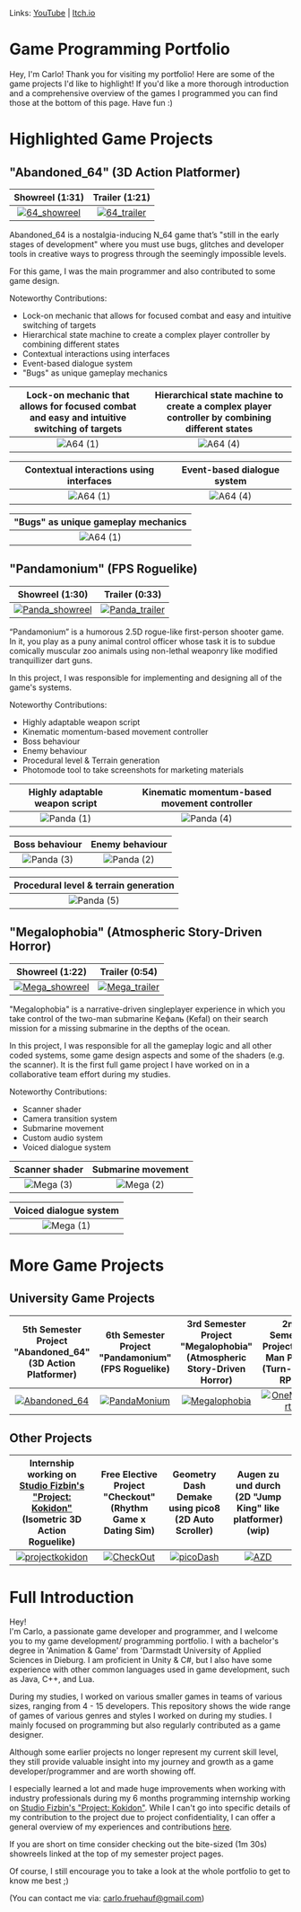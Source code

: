 Links:
<a href="https://www.youtube.com/channel/UCJKa8idl7TpF9RqIwFwmBOQ">YouTube</a> | <a href="https://apandev.itch.io/">Itch.io</a>

# Game Programming Portfolio
Hey, I'm Carlo! Thank you for visiting my portfolio! Here are some of the game projects I'd like to highlight! If you'd like a more thorough introduction and a comprehensive overview of the games I programmed you can find those at the bottom of this page. Have fun :)
# Highlighted Game Projects
"Abandoned_64" (3D Action Platformer)
----------
| Showreel (1:31) | Trailer (1:21) |
|:-------------------------:|:-------------------------:|
| [![64_showreel](https://github.com/NeoNova111/Portfolio/assets/59093470/92788528-327b-4a32-9971-abdaa0cf527c)](https://www.youtube.com/watch?v=W2zVl0yd2QQ) | [![64_trailer](https://github.com/NeoNova111/Portfolio/assets/59093470/782c12d0-1ca5-4b13-8947-dca1d70f576b)](https://www.youtube.com/watch?v=nJug7Mf8hVU)  

Abandoned_64 is a nostalgia-inducing N_64 game that’s "still in the early stages of development" where you must use bugs, glitches and developer tools in creative ways to progress through the seemingly impossible levels.

For this game, I was the main programmer and also contributed to some game design.

Noteworthy Contributions:
* Lock-on mechanic that allows for focused combat and easy and intuitive switching of targets
* Hierarchical state machine to create a complex player controller by combining different states
* Contextual interactions using interfaces
* Event-based dialogue system
* "Bugs" as unique gameplay mechanics

| Lock-on mechanic that allows for focused combat and easy and intuitive switching of targets | Hierarchical state machine to create a complex player controller by combining different states |
|:-------------------------:|:-------------------------:|
![A64 (1)](https://github.com/NeoNova111/Portfolio/assets/59093470/99077665-1797-4755-b7d0-e4eeae2e0eaf) | ![A64 (4)](https://github.com/NeoNova111/Portfolio/assets/59093470/b3443900-344c-4252-b67f-e73cc9389ec7) |

| Contextual interactions using interfaces | Event-based dialogue system |
|:-------------------------:|:-------------------------:|
![A64 (1)](https://github.com/NeoNova111/Portfolio/assets/59093470/b9529bd1-54d4-4e83-abc5-a51c07468a9b) | ![A64 (4)](https://github.com/NeoNova111/Portfolio/assets/59093470/8c41d294-fcb7-4669-b621-c1f7f32523b4) |

| "Bugs" as unique gameplay mechanics |
|:-------------------------:|
| ![A64 (1)](https://github.com/NeoNova111/Portfolio/assets/59093470/41686adf-6680-471a-837c-78902f355a04) |

"Pandamonium" (FPS Roguelike)
----------
| Showreel (1:30) | Trailer (0:33) |
|:-------------------------:|:-------------------------:|
| [![Panda_showreel](https://github.com/NeoNova111/Portfolio/assets/59093470/e3e23671-c474-4cc2-b530-347392c2b3ff)](https://www.youtube.com/watch?v=i9RFHk3O4r4) | [![Panda_trailer](https://github.com/NeoNova111/Portfolio/assets/59093470/a3344387-8657-4a6e-9b99-e5bde088eb4e)](https://www.youtube.com/watch?v=8UDz6PhGyvI)  

“Pandamonium” is a humorous 2.5D rogue-like first-person shooter game. In it, you play as a puny animal control officer whose task it is to subdue comically muscular zoo animals using non-lethal weaponry like modified tranquillizer dart guns.

In this project, I was responsible for implementing and designing all of the game's systems.

Noteworthy Contributions:
* Highly adaptable weapon script
* Kinematic momentum-based movement controller
* Boss behaviour
* Enemy behaviour
* Procedural level & Terrain generation
* Photomode tool to take screenshots for marketing materials

| Highly adaptable weapon script | Kinematic momentum-based movement controller |
|:-------------------------:|:-------------------------:|
| ![Panda (1)](https://github.com/NeoNova111/Portfolio/assets/59093470/e05bbb94-3a92-45ff-9959-99db412fe7ed) | ![Panda (4)](https://github.com/NeoNova111/Portfolio/assets/59093470/e851a666-6769-4a99-ada2-8398dc227326) |

| Boss behaviour | Enemy behaviour |
|:-------------------------:|:-------------------------:|
| ![Panda (3)](https://github.com/NeoNova111/Portfolio/assets/59093470/a25d9e3f-d834-4d0b-90a9-eea47a654f56) | ![Panda (2)](https://github.com/NeoNova111/Portfolio/assets/59093470/647715f1-0b82-4b3c-b7e1-046e8c5b1b94) |

| Procedural level & terrain generation |
|:-------------------------:|
| ![Panda (5)](https://github.com/NeoNova111/Portfolio/assets/59093470/6491d0ee-1247-4bb7-a6ad-160e830dceae) |

"Megalophobia" (Atmospheric Story-Driven Horror)
----------
| Showreel (1:22) | Trailer (0:54) |
|:-------------------------:|:-------------------------:|
| [![Mega_showreel](https://github.com/NeoNova111/Portfolio/assets/59093470/8e5d2d15-1324-4512-9084-8219ac06b511)](https://www.youtube.com/watch?v=FgJgqMjy5L4) | [![Mega_trailer](https://github.com/NeoNova111/Portfolio/assets/59093470/4dfebc9c-e31a-4df0-b7e3-7dffadf13886)](https://www.youtube.com/watch?v=n0k5NkSPoXU)  

"Megalophobia" is a narrative-driven singleplayer experience in which you take control of the two-man submarine Кефаль (Kefal) on their search mission for a missing submarine in the depths of the ocean. 

In this project, I was responsible for all the gameplay logic and all other coded systems, some game design aspects and some of the shaders (e.g. the scanner). It is the first full game project I have worked on in a collaborative team effort during my studies.

Noteworthy Contributions:
* Scanner shader
* Camera transition system
* Submarine movement
* Custom audio system
* Voiced dialogue system

| Scanner shader | Submarine movement |
|:-------------------------:|:-------------------------:|
| ![Mega (3)](https://github.com/NeoNova111/Portfolio/assets/59093470/bf9d9601-335d-459d-abda-fa8c29bbbcae) | ![Mega (2)](https://github.com/NeoNova111/Portfolio/assets/59093470/b3651aba-7a58-45f3-817a-f0a6aed32eed) |

| Voiced dialogue system |
|:-------------------------:|
| ![Mega (1)](https://github.com/NeoNova111/Portfolio/assets/59093470/be856acb-4b47-4dec-8da5-7a3cca6a4476) |

# More Game Projects
University Game Projects
----------
| 5th Semester Project "Abandoned_64" (3D Action Platformer) | 6th Semester Project "Pandamonium" (FPS Roguelike) | 3rd Semester Project "Megalophobia" (Atmospheric Story-Driven Horror) | 2nd Semester Project "One Man Party" (Turn-Based RPG) |
|:-------------------------:|:-------------------------:|:-------------------------:|:-------------------------:|
| [![Abandoned_64](https://user-images.githubusercontent.com/59093470/156429171-a7a8455f-8906-4d5d-935a-b62fafff2811.png)](https://github.com/NeoNova111/Portfolio/tree/main/Abandoned_64%20(5.%20Semester%20Game)) | [![PandaMonium](https://github.com/NeoNova111/Portfolio/assets/59093470/77d53e69-c32c-4d65-ac0c-ac57bc212536)](https://github.com/NeoNova111/Portfolio/tree/main/Pandamonium%20(6.%20Semester%20Game)) | [![Megalophobia](https://user-images.githubusercontent.com/59093470/156429209-f6c2aa18-5713-4bc5-8151-4ea1332a8ffd.jpg)](https://github.com/NeoNova111/Portfolio/tree/main/Megalophobia%20Unity%20Project%20(3.%20Semester%20Game)) | [![OneManParty](https://user-images.githubusercontent.com/59093470/156429609-942bf18a-d98d-4ba3-aa7a-e83a1f83d36c.png)](https://github.com/NeoNova111/Portfolio/tree/main/One%20Man%20Party%20Unity%20Project%20(2.%20Semester%20Game))  

Other Projects
----------
| Internship working on <a href="https://www.studio-fizbin.com/">Studio Fizbin's "Project: Kokidon"</a> (Isometric 3D Action Roguelike) | Free Elective Project "Checkout" (Rhythm Game x Dating Sim) | Geometry Dash Demake using pico8 (2D Auto Scroller) | Augen zu und durch (2D "Jump King" like platformer) (wip) |
|:-------------------------:|:-------------------------:|:-------------------------:|:-------------------------:|
[![projectkokidon](https://github-production-user-asset-6210df.s3.amazonaws.com/59093470/273318880-17afa4d3-355f-416a-a8fc-9d9524714fd8.png)](https://github.com/NeoNova111/Portfolio/tree/main/Project%20Kokidon) | [![CheckOut](https://user-images.githubusercontent.com/59093470/156429528-284d9b49-5b0b-44c8-9da9-9aaefc90cabd.png)](https://github.com/NeoNova111/Portfolio/tree/main/Check%20Out%20(4.%20Semester%20Free%20Elective)) | [![picoDash](https://github-production-user-asset-6210df.s3.amazonaws.com/59093470/273320478-a66f4de7-49ef-47f7-9d51-a192c3bb3c63.PNG)](https://github.com/NeoNova111/Portfolio/tree/main/Geometry%20Dash%20Demake) | [![AZD](https://user-images.githubusercontent.com/59093470/273333474-cdb5443a-c4f9-403b-a6a2-ec4d8c968230.png)](https://github.com/NeoNova111/Portfolio/tree/main/AZD)

# Full Introduction  
Hey!  
I'm Carlo, a passionate game developer and programmer, and I welcome you to my game development/ programming portfolio. I with a bachelor's degree in 'Animation & Game' from 'Darmstadt University of Applied Sciences in Dieburg. I am proficient in Unity & C#, but I also have some experience with other common languages used in game development, such as Java, C++, and Lua.
  
During my studies, I worked on various smaller games in teams of various sizes, ranging from 4 - 15 developers. This repository shows the wide range of games of various genres and styles I worked on during my studies. I mainly focused on programming but also regularly contributed as a game designer.

Although some earlier projects no longer represent my current skill level, they still provide valuable insight into my journey and growth as a game developer/programmer and are worth showing off. 

I especially learned a lot and made huge improvements when working with industry professionals during my 6 months programming internship working on <a href="https://www.studio-fizbin.com/">Studio Fizbin's "Project: Kokidon"</a>. While I can't go into specific details of my contribution to the project due to project confidentiality, I can offer a general overview of my experiences and contributions <a href="https://github.com/NeoNova111/Portfolio/tree/main/Project%20Kokidon">here</a>.

If you are short on time consider checking out the bite-sized (1m 30s) showreels linked at the top of my semester project pages.

Of course, I still encourage you to take a look at the whole portfolio to get to know me best ;)

(You can contact me via: carlo.fruehauf@gmail.com)
